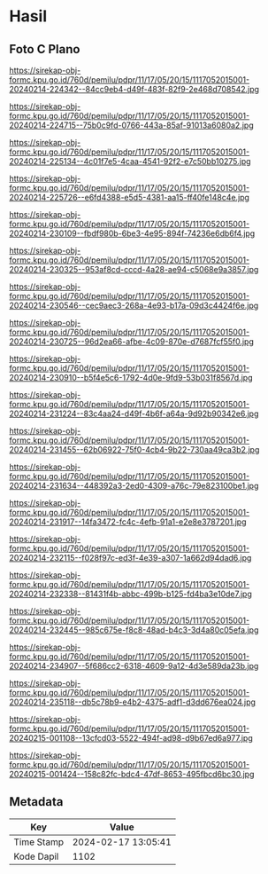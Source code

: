 # Hasil

## Foto C Plano

https://sirekap-obj-formc.kpu.go.id/760d/pemilu/pdpr/11/17/05/20/15/1117052015001-20240214-224342--84cc9eb4-d49f-483f-82f9-2e468d708542.jpg

https://sirekap-obj-formc.kpu.go.id/760d/pemilu/pdpr/11/17/05/20/15/1117052015001-20240214-224715--75b0c9fd-0766-443a-85af-91013a6080a2.jpg

https://sirekap-obj-formc.kpu.go.id/760d/pemilu/pdpr/11/17/05/20/15/1117052015001-20240214-225134--4c01f7e5-4caa-4541-92f2-e7c50bb10275.jpg

https://sirekap-obj-formc.kpu.go.id/760d/pemilu/pdpr/11/17/05/20/15/1117052015001-20240214-225726--e6fd4388-e5d5-4381-aa15-ff40fe148c4e.jpg

https://sirekap-obj-formc.kpu.go.id/760d/pemilu/pdpr/11/17/05/20/15/1117052015001-20240214-230109--fbdf980b-6be3-4e95-894f-74236e6db6f4.jpg

https://sirekap-obj-formc.kpu.go.id/760d/pemilu/pdpr/11/17/05/20/15/1117052015001-20240214-230325--953af8cd-cccd-4a28-ae94-c5068e9a3857.jpg

https://sirekap-obj-formc.kpu.go.id/760d/pemilu/pdpr/11/17/05/20/15/1117052015001-20240214-230546--cec9aec3-268a-4e93-b17a-09d3c4424f6e.jpg

https://sirekap-obj-formc.kpu.go.id/760d/pemilu/pdpr/11/17/05/20/15/1117052015001-20240214-230725--96d2ea66-afbe-4c09-870e-d7687fcf55f0.jpg

https://sirekap-obj-formc.kpu.go.id/760d/pemilu/pdpr/11/17/05/20/15/1117052015001-20240214-230910--b5f4e5c6-1792-4d0e-9fd9-53b031f8567d.jpg

https://sirekap-obj-formc.kpu.go.id/760d/pemilu/pdpr/11/17/05/20/15/1117052015001-20240214-231224--83c4aa24-d49f-4b6f-a64a-9d92b90342e6.jpg

https://sirekap-obj-formc.kpu.go.id/760d/pemilu/pdpr/11/17/05/20/15/1117052015001-20240214-231455--62b06922-75f0-4cb4-9b22-730aa49ca3b2.jpg

https://sirekap-obj-formc.kpu.go.id/760d/pemilu/pdpr/11/17/05/20/15/1117052015001-20240214-231634--448392a3-2ed0-4309-a76c-79e823100be1.jpg

https://sirekap-obj-formc.kpu.go.id/760d/pemilu/pdpr/11/17/05/20/15/1117052015001-20240214-231917--14fa3472-fc4c-4efb-91a1-e2e8e3787201.jpg

https://sirekap-obj-formc.kpu.go.id/760d/pemilu/pdpr/11/17/05/20/15/1117052015001-20240214-232115--f028f97c-ed3f-4e39-a307-1a662d94dad6.jpg

https://sirekap-obj-formc.kpu.go.id/760d/pemilu/pdpr/11/17/05/20/15/1117052015001-20240214-232338--81431f4b-abbc-499b-b125-fd4ba3e10de7.jpg

https://sirekap-obj-formc.kpu.go.id/760d/pemilu/pdpr/11/17/05/20/15/1117052015001-20240214-232445--985c675e-f8c8-48ad-b4c3-3d4a80c05efa.jpg

https://sirekap-obj-formc.kpu.go.id/760d/pemilu/pdpr/11/17/05/20/15/1117052015001-20240214-234907--5f686cc2-6318-4609-9a12-4d3e589da23b.jpg

https://sirekap-obj-formc.kpu.go.id/760d/pemilu/pdpr/11/17/05/20/15/1117052015001-20240214-235118--db5c78b9-e4b2-4375-adf1-d3dd676ea024.jpg

https://sirekap-obj-formc.kpu.go.id/760d/pemilu/pdpr/11/17/05/20/15/1117052015001-20240215-001108--13cfcd03-5522-494f-ad98-d9b67ed6a977.jpg

https://sirekap-obj-formc.kpu.go.id/760d/pemilu/pdpr/11/17/05/20/15/1117052015001-20240215-001424--158c82fc-bdc4-47df-8653-495fbcd6bc30.jpg


## Metadata

| Key        | Value               |
| ---------- | ------------------- |
| Time Stamp | 2024-02-17 13:05:41 |
| Kode Dapil | 1102                |



